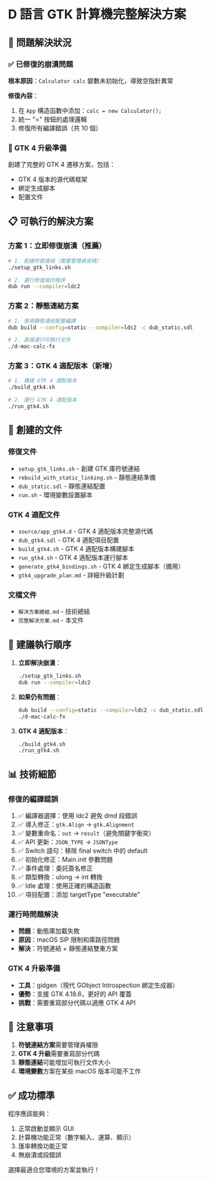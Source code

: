 # D 語言 GTK 計算機完整解決方案

## 🎉 問題解決狀況

### ✅ 已修復的崩潰問題
**根本原因**：`Calculator calc` 變數未初始化，導致空指針異常

**修復內容**：
1. 在 `App` 構造函數中添加：`calc = new Calculator();`
2. 統一 "=" 按鈕的處理邏輯
3. 修復所有編譯錯誤（共 10 個）

### 🚀 GTK 4 升級準備
創建了完整的 GTK 4 遷移方案，包括：
- GTK 4 版本的源代碼框架
- 綁定生成腳本
- 配置文件

## 📋 可執行的解決方案

### 方案 1：立即修復崩潰（推薦）
```bash
# 1. 創建符號連結（需要管理員密碼）
./setup_gtk_links.sh

# 2. 運行修復後的程序
dub run --compiler=ldc2
```

### 方案 2：靜態連結方案
```bash
# 1. 使用靜態連結配置編譯
dub build --config=static --compiler=ldc2 -c dub_static.sdl

# 2. 直接運行可執行文件
./d-mac-calc-fx
```

### 方案 3：GTK 4 適配版本（新增）
```bash
# 1. 構建 GTK 4 適配版本
./build_gtk4.sh

# 2. 運行 GTK 4 適配版本
./run_gtk4.sh
```

## 🔧 創建的文件

### 修復文件
- `setup_gtk_links.sh` - 創建 GTK 庫符號連結
- `rebuild_with_static_linking.sh` - 靜態連結準備
- `dub_static.sdl` - 靜態連結配置
- `run.sh` - 環境變數設置腳本

### GTK 4 適配文件
- `source/app_gtk4.d` - GTK 4 適配版本完整源代碼
- `dub_gtk4.sdl` - GTK 4 適配項目配置
- `build_gtk4.sh` - GTK 4 適配版本構建腳本
- `run_gtk4.sh` - GTK 4 適配版本運行腳本
- `generate_gtk4_bindings.sh` - GTK 4 綁定生成腳本（備用）
- `gtk4_upgrade_plan.md` - 詳細升級計劃

### 文檔文件
- `解決方案總結.md` - 技術總結
- `完整解決方案.md` - 本文件

## 🎯 建議執行順序

1. **立即解決崩潰**：
   ```bash
   ./setup_gtk_links.sh
   dub run --compiler=ldc2
   ```

2. **如果仍有問題**：
   ```bash
   dub build --config=static --compiler=ldc2 -c dub_static.sdl
   ./d-mac-calc-fx
   ```

3. **GTK 4 適配版本**：
   ```bash
   ./build_gtk4.sh
   ./run_gtk4.sh
   ```

## 📊 技術細節

### 修復的編譯錯誤
1. ✅ 編譯器選擇：使用 ldc2 避免 dmd 段錯誤
2. ✅ 導入修正：`gtk.Align` → `gtk.Alignment`
3. ✅ 變數重命名：`out` → `result`（避免關鍵字衝突）
4. ✅ API 更新：`JSON_TYPE` → `JSONType`
5. ✅ Switch 語句：移除 final switch 中的 default
6. ✅ 初始化修正：Main.init 參數問題
7. ✅ 事件處理：委託簽名修正
8. ✅ 類型轉換：ulong → int 轉換
9. ✅ Idle 處理：使用正確的構造函數
10. ✅ 項目配置：添加 targetType "executable"

### 運行時問題解決
- **問題**：動態庫加載失敗
- **原因**：macOS SIP 限制和庫路徑問題
- **解決**：符號連結 + 靜態連結雙重方案

### GTK 4 升級準備
- **工具**：gidgen（現代 GObject Introspection 綁定生成器）
- **優勢**：支援 GTK 4.18.6，更好的 API 覆蓋
- **挑戰**：需要重寫部分代碼以適應 GTK 4 API

## 🚨 注意事項

1. **符號連結方案**需要管理員權限
2. **GTK 4 升級**需要重寫部分代碼
3. **靜態連結**可能增加可執行文件大小
4. **環境變數**方案在某些 macOS 版本可能不工作

## ✅ 成功標準

程序應該能夠：
1. 正常啟動並顯示 GUI
2. 計算機功能正常（數字輸入、運算、顯示）
3. 匯率轉換功能正常
4. 無崩潰或段錯誤

選擇最適合您環境的方案並執行！
